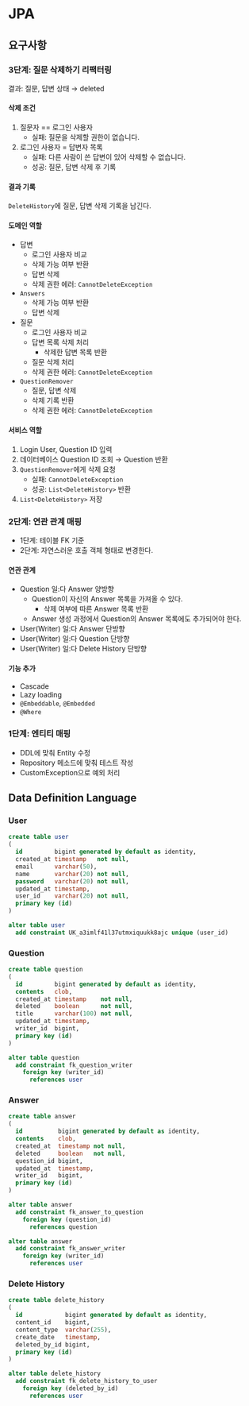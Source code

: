 # JPA

## 요구사항

### 3단계: 질문 삭제하기 리팩터링

결과: 질문, 답변 상태 → deleted

#### 삭제 조건

1. 질문자 == 로그인 사용자
   - 실패: 질문을 삭제할 권한이 없습니다.
2. 로그인 사용자 = 답변자 목록
   - 실패: 다른 사람이 쓴 답변이 있어 삭제할 수 없습니다.
   - 성공: 질문, 답변 삭제 후 기록

#### 결과 기록

`DeleteHistory`에 질문, 답변 삭제 기록을 남긴다.

#### 도메인 역할

- 답변
  - 로그인 사용자 비교
  - 삭제 가능 여부 반환
  - 답변 삭제
  - 삭제 권한 에러: `CannotDeleteException`
- `Answers`
  - 삭제 가능 여부 반환
  - 답변 삭제
- 질문
  - 로그인 사용자 비교
  - 답변 목록 삭제 처리
    - 삭제한 답변 목록 반환
  - 질문 삭제 처리
  - 삭제 권한 에러: `CannotDeleteException`
- `QuestionRemover`
  - 질문, 답변 삭제
  - 삭제 기록 반환
  - 삭제 권한 에러: `CannotDeleteException`

#### 서비스 역할

1. Login User, Question ID 입력
2. 데이터베이스 Question ID 조회 → Question 반환
3. `QuestionRemover`에게 삭제 요청
   - 실패: `CannotDeleteException`
   - 성공: `List<DeleteHistory>` 반환
4. `List<DeleteHistory>` 저장

### 2단계: 연관 관계 매핑

- 1단계: 테이블 FK 기준
- 2단계: 자연스러운 호출 객체 형태로 변경한다.

#### 연관 관계

- Question 일:다 Answer 양방향
  - Question이 자신의 Answer 목록을 가져올 수 있다.
    - 삭제 여부에 따른 Answer 목록 반환
  - Answer 생성 과정에서 Question의 Answer 목록에도 추가되어야 한다.
- User(Writer) 일:다 Answer 단방향
- User(Writer) 일:다 Question 단방향
- User(Writer) 일:다 Delete History 단방향

#### 기능 추가

- Cascade
- Lazy loading
- `@Embeddable`, `@Embedded`
- `@Where`

### 1단계: 엔티티 매핑

- DDL에 맞춰 Entity 수정
- Repository 메소드에 맞춰 테스트 작성
- CustomException으로 예외 처리

## Data Definition Language

### User

```sql
create table user
(
  id         bigint generated by default as identity,
  created_at timestamp   not null,
  email      varchar(50),
  name       varchar(20) not null,
  password   varchar(20) not null,
  updated_at timestamp,
  user_id    varchar(20) not null,
  primary key (id)
)

alter table user
  add constraint UK_a3imlf41l37utmxiquukk8ajc unique (user_id)
```

### Question

```sql
create table question
(
  id         bigint generated by default as identity,
  contents   clob,
  created_at timestamp    not null,
  deleted    boolean      not null,
  title      varchar(100) not null,
  updated_at timestamp,
  writer_id  bigint,
  primary key (id)
)

alter table question
  add constraint fk_question_writer
    foreign key (writer_id)
      references user
```

### Answer

```sql
create table answer
(
  id          bigint generated by default as identity,
  contents    clob,
  created_at  timestamp not null,
  deleted     boolean   not null,
  question_id bigint,
  updated_at  timestamp,
  writer_id   bigint,
  primary key (id)
)

alter table answer
  add constraint fk_answer_to_question
    foreign key (question_id)
      references question

alter table answer
  add constraint fk_answer_writer
    foreign key (writer_id)
      references user
```

### Delete History

```sql
create table delete_history
(
  id            bigint generated by default as identity,
  content_id    bigint,
  content_type  varchar(255),
  create_date   timestamp,
  deleted_by_id bigint,
  primary key (id)
)

alter table delete_history
  add constraint fk_delete_history_to_user
    foreign key (deleted_by_id)
      references user
```
